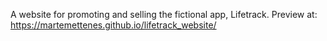 A website for promoting and selling the fictional app, Lifetrack.
Preview at: https://martemettenes.github.io/lifetrack_website/

